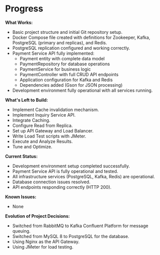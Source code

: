 # Progress

**What Works:**

*   Basic project structure and initial Git repository setup.
*   Docker Compose file created with definitions for Zookeeper, Kafka, PostgreSQL (primary and replicas), and Redis.
*   PostgreSQL replication configured and working correctly.
*   Payment Service API fully implemented:
    *   Payment entity with complete data model
    *   PaymentRepository for database operations
    *   PaymentService for business logic
    *   PaymentController with full CRUD API endpoints
    *   Application configuration for Kafka and Redis
    *   Dependencies added (Gson for JSON processing)
*   Development environment fully operational with all services running.

**What's Left to Build:**

*   Implement Cache invalidation mechanism.
*   Implement Inquiry Service API.
*   Integrate Caching.
*   Configure Read from Replica.
*   Set up API Gateway and Load Balancer.
*   Write Load Test scripts with JMeter.
*   Execute and Analyze Results.
*   Tune and Optimize.

**Current Status:**

*   Development environment setup completed successfully.
*   Payment Service API is fully operational and tested.
*   All infrastructure services (PostgreSQL, Kafka, Redis) are operational.
*   Database connection issues resolved.
*   API endpoints responding correctly (HTTP 200).

**Known Issues:**

*   None

**Evolution of Project Decisions:**

*   Switched from RabbitMQ to Kafka Confluent Platform for message queuing.
*   Switched from MySQL 8 to PostgreSQL for the database.
*   Using Nginx as the API Gateway.
*   Using JMeter for load testing.
